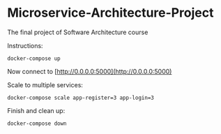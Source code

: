 # Microservice-Architecture-Project
The final project of Software Architecture course

Instructions:
```
docker-compose up
```

Now connect to [http://0.0.0.0:5000](http://0.0.0.0:5000)

Scale to multiple services:
```
docker-compose scale app-register=3 app-login=3
```

Finish and clean up:
```
docker-compose down
```